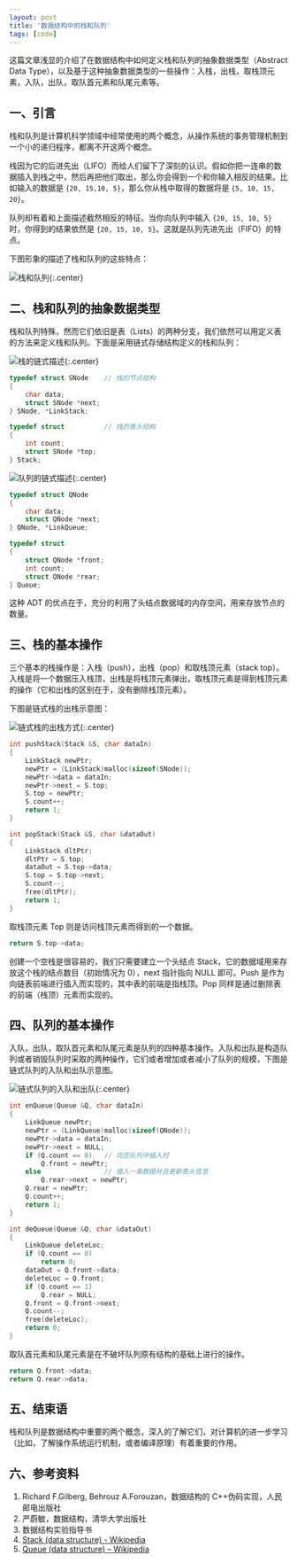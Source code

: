 ```yaml
---
layout: post
title: '数据结构中的栈和队列'
tags: [code]
---
```



这篇文章浅显的介绍了在数据结构中如何定义栈和队列的抽象数据类型（Abstract Data Type），以及基于这种抽象数据类型的一些操作：入栈，出栈，取栈顶元素，入队，出队，取队首元素和队尾元素等。

## 一、引言

栈和队列是计算机科学领域中经常使用的两个概念，从操作系统的事务管理机制到一个小的递归程序，都离不开这两个概念。

栈因为它的后进先出（LIFO）而给人们留下了深刻的认识。假如你把一连串的数据插入到栈之中，然后再把他们取出，那么你会得到一个和你输入相反的结果。比如输入的数据是 `{20, 15,10, 5}`，那么你从栈中取得的数据将是 `{5, 10, 15, 20}`。

队列却有着和上面描述截然相反的特征。当你向队列中输入 `{20, 15, 10, 5}` 时，你得到的结果依然是 `{20, 15, 10, 5}`。这就是队列先进先出（FIFO）的特点。

下图形象的描述了栈和队列的这些特点：

![栈和队列]({{site.img_url}}/2009-fifo.jpg){:.center}


## 二、栈和队列的抽象数据类型

栈和队列特殊，然而它们依旧是表（Lists）的两种分支，我们依然可以用定义表的方法来定义栈和队列。下面是采用链式存储结构定义的栈和队列：

![栈的链式描述]({{site.img_url}}/2009-stack.jpg){:.center}

~~~cpp
typedef struct SNode    // 栈的节点结构
{
    char data;
    struct SNode *next;
} SNode, *LinkStack;

typedef struct          // 栈的表头结构
{
    int count;
    struct SNode *top;
} Stack;
~~~

![队列的链式描述]({{site.img_url}}/2009-queue.jpg){:.center}

~~~cpp
typedef struct QNode
{
    char data;
    struct QNode *next;
} QNode, *LinkQueue;

typedef struct
{
    struct QNode *front;
    int count;
    struct QNode *rear;
} Queue;
~~~

这种 ADT 的优点在于，充分的利用了头结点数据域的内存空间，用来存放节点的数量。


## 三、栈的基本操作

三个基本的栈操作是：入栈（push），出栈（pop）和取栈顶元素（stack top）。入栈是将一个数据压入栈顶，出栈是将栈顶元素弹出，取栈顶元素是得到栈顶元素的操作（它和出栈的区别在于，没有删除栈顶元素）。

下图是链式栈的出栈示意图：

![链式栈的出栈方式]({{site.img_url}}/2009-stack-pop.jpg){:.center}

~~~cpp
int pushStack(Stack &S, char dataIn)
{
    LinkStack newPtr;
    newPtr = (LinkStack)malloc(sizeof(SNode));
    newPtr->data = dataIn;
    newPtr->next = S.top;
    S.top = newPtr;
    S.count++;
    return 1;
}

int popStack(Stack &S, char &dataOut)
{
    LinkStack dltPtr;
    dltPtr = S.top;
    dataOut = S.top->data;
    S.top = S.top->next;
    S.count--;
    free(dltPtr);
    return 1;
}
~~~

取栈顶元素 Top 则是访问栈顶元素而得到的一个数据。

~~~cpp
return S.top->data;
~~~

创建一个空栈是很容易的，我们只需要建立一个头结点 Stack，它的数据域用来存放这个栈的结点数目（初始情况为 0），next 指针指向 NULL 即可。Push 是作为向链表前端进行插入而实现的，其中表的前端是指栈顶。Pop 同样是通过删除表的前端（栈顶）元素而实现的。


## 四、队列的基本操作

入队，出队，取队首元素和队尾元素是队列的四种基本操作。入队和出队是构造队列或者销毁队列时采取的两种操作，它们或者增加或者减小了队列的规模，下图是链式队列的入队和出队示意图。

![链式队列的入队和出队]({{site.img_url}}/2009-queue-in.jpg){:.center}

~~~cpp
int enQueue(Queue &Q, char dataIn)
{
    LinkQueue newPtr;
    newPtr = (LinkQueue)malloc(sizeof(QNode));
    newPtr->data = dataIn;
    newPtr->next = NULL;
    if (Q.count == 0)   // 向空队列中插入时
        Q.front = newPtr;
    else                // 插入一条数据并且更新表头信息
        Q.rear->next = newPtr;
    Q.rear = newPtr;
    Q.count++;
    return 1;
}

int deQueue(Queue &Q, char &dataOut)
{
    LinkQueue deleteLoc;
    if (Q.count == 0)
        return 0;
    dataOut = Q.front->data;
    deleteLoc = Q.front;
    if (Q.count == 1)
        Q.rear = NULL;
    Q.front = Q.front->next;
    Q.count--;
    free(deleteLoc);
    return 0;
}
~~~

取队首元素和队尾元素是在不破坏队列原有结构的基础上进行的操作。

~~~cpp
return Q.front->data;
return Q.rear->data;
~~~

## 五、结束语

栈和队列是数据结构中重要的两个概念，深入的了解它们，对计算机的进一步学习（比如，了解操作系统运行机制，或者编译原理）有着重要的作用。


## 六、参考资料

1. Richard F.Gilberg, Behrouz A.Forouzan，数据结构的 C++伪码实现，人民邮电出版社
2. 严蔚敏，数据结构，清华大学出版社
3. 数据结构实验指导书
4. <a href="https://en.wikipedia.org/wiki/Stack_(data_structure)">Stack (data structure) - Wikipedia</a>
5. <a href="https://en.wikipedia.org/wiki/Queue_(data_structure)">Queue (data structure) – Wikipedia</a>
